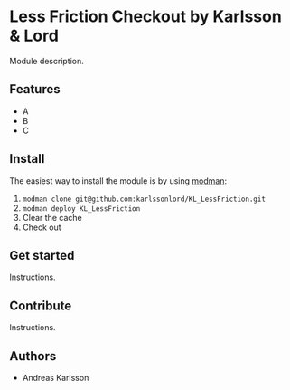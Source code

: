 # Less Friction Checkout by Karlsson & Lord

Module description.

## Features

* A
* B
* C

## Install

The easiest way to install the module is by using [modman](https://github.com/karlssonlord/modman):

1. `modman clone git@github.com:karlssonlord/KL_LessFriction.git`
2. `modman deploy KL_LessFriction`
3. Clear the cache
4. Check out 

## Get started

Instructions.

## Contribute

Instructions.

## Authors

* Andreas Karlsson
